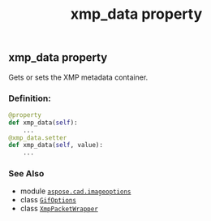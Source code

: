 ﻿---
title: xmp_data property
second_title: Aspose.CAD for Python via .NET API References
description: 
type: docs
weight: 230
url: /python-net/aspose.cad.imageoptions/gifoptions/xmp_data/
is_root: false
---

## xmp_data property


Gets or sets the XMP metadata container.
### Definition:
```python
@property
def xmp_data(self):
    ...
@xmp_data.setter
def xmp_data(self, value):
    ...
```

### See Also
* module [`aspose.cad.imageoptions`](../../)
* class [`GifOptions`](/cad/python-net/aspose.cad.imageoptions/gifoptions)
* class [`XmpPacketWrapper`](/cad/python-net/aspose.cad/xmppacketwrapper)
